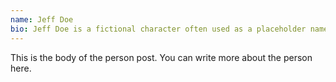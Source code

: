 ```yaml
---
name: Jeff Doe
bio: Jeff Doe is a fictional character often used as a placeholder name in various contexts.
---
```


This is the body of the person post. You can write more about the person here.
